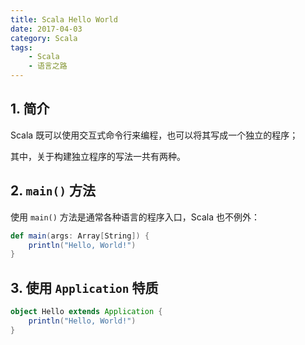 ```yaml
---
title: Scala Hello World
date: 2017-04-03
category: Scala
tags:
    - Scala
    - 语言之路
---
```


## 1. 简介

Scala 既可以使用交互式命令行来编程，也可以将其写成一个独立的程序；

其中，关于构建独立程序的写法一共有两种。


<!-- more -->

## 2. `main()` 方法

使用 `main()` 方法是通常各种语言的程序入口，Scala 也不例外：

```scala
def main(args: Array[String]) {
    println("Hello, World!")
}
```

## 3. 使用 `Application` 特质

```scala
object Hello extends Application {
    println("Hello, World!")
}
```

